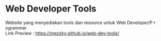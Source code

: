 # Web Developer Tools
Website yang menyediakan tools dan resource untuk Web Developer/P r ogrammer <br>
Link Preview : https://mezzky.github.io/web-dev-tools/

